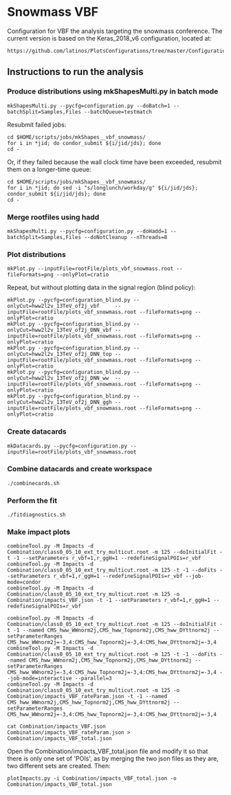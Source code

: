# Snowmass VBF

Configuration for VBF the analysis targeting the snowmass conference. The current version is based on the Keras_2018_v6 configuration, located at:

    https://github.com/latinos/PlotsConfigurations/tree/master/Configurations/VBF/Keras_2018_v6

## Instructions to run the analysis

### Produce distributions using mkShapesMulti.py in batch mode

    mkShapesMulti.py --pycfg=configuration.py --doBatch=1 --batchSplit=Samples,Files --batchQueue=testmatch

Resubmit failed jobs:

    cd $HOME/scripts/jobs/mkShapes__vbf_snowmass/
    for i in *jid; do condor_submit ${i/jid/jds}; done
    cd -

Or, if they failed because the wall clock time have been exceeded, resubmit them on a longer-time queue:

    cd $HOME/scripts/jobs/mkShapes__vbf_snowmass/
    for i in *jid; do sed -i "s/longlunch/workday/g" ${i/jid/jds}; condor_submit ${i/jid/jds}; done
    cd -

### Merge rootfiles using hadd

    mkShapesMulti.py --pycfg=configuration.py --doHadd=1 --batchSplit=Samples,Files --doNotCleanup --nThreads=8

### Plot distributions

    mkPlot.py --inputFile=rootFile/plots_vbf_snowmass.root --fileFormats=png --onlyPlot=cratio

Repeat, but without plotting data in the signal region (blind policy):

    mkPlot.py --pycfg=configuration_blind.py --onlyCut=hww2l2v_13TeV_of2j_vbf     --inputFile=rootFile/plots_vbf_snowmass.root --fileFormats=png --onlyPlot=cratio
    mkPlot.py --pycfg=configuration_blind.py --onlyCut=hww2l2v_13TeV_of2j_DNN_vbf --inputFile=rootFile/plots_vbf_snowmass.root --fileFormats=png --onlyPlot=cratio
    mkPlot.py --pycfg=configuration_blind.py --onlyCut=hww2l2v_13TeV_of2j_DNN_top --inputFile=rootFile/plots_vbf_snowmass.root --fileFormats=png --onlyPlot=cratio
    mkPlot.py --pycfg=configuration_blind.py --onlyCut=hww2l2v_13TeV_of2j_DNN_ww  --inputFile=rootFile/plots_vbf_snowmass.root --fileFormats=png --onlyPlot=cratio
    mkPlot.py --pycfg=configuration_blind.py --onlyCut=hww2l2v_13TeV_of2j_DNN_ggh --inputFile=rootFile/plots_vbf_snowmass.root --fileFormats=png --onlyPlot=cratio

### Create datacards

    mkDatacards.py --pycfg=configuration.py --inputFile=rootFile/plots_vbf_snowmass.root    

### Combine datacards and create workspace

    ./combinecards.sh
    
### Perform the fit

    ./fitdiagnostics.sh

### Make impact plots

    combineTool.py -M Impacts -d Combination/class0_05_10_ext_try_multicut.root -m 125 --doInitialFit -t -1 --setParameters r_vbf=1,r_ggH=1 --redefineSignalPOIs=r_vbf
    combineTool.py -M Impacts -d Combination/class0_05_10_ext_try_multicut.root -m 125 -t -1 --doFits --setParameters r_vbf=1,r_ggH=1 --redefineSignalPOIs=r_vbf --job-mode=condor
    combineTool.py -M Impacts -d Combination/class0_05_10_ext_try_multicut.root -m 125 -o Combination/impacts_VBF.json -t -1 --setParameters r_vbf=1,r_ggH=1 --redefineSignalPOIs=r_vbf

    combineTool.py -M Impacts -d Combination/class0_05_10_ext_try_multicut.root -m 125 --doInitialFit -t -1 --named CMS_hww_WWnorm2j,CMS_hww_Topnorm2j,CMS_hww_DYttnorm2j --setParameterRanges CMS_hww_WWnorm2j=-3,4:CMS_hww_Topnorm2j=-3,4:CMS_hww_DYttnorm2j=-3,4
    combineTool.py -M Impacts -d Combination/class0_05_10_ext_try_multicut.root -m 125 -t -1 --doFits --named CMS_hww_WWnorm2j,CMS_hww_Topnorm2j,CMS_hww_DYttnorm2j --setParameterRanges CMS_hww_WWnorm2j=-3,4:CMS_hww_Topnorm2j=-3,4:CMS_hww_DYttnorm2j=-3,4 --job-mode=interactive --parallel=3
    combineTool.py -M Impacts -d Combination/class0_05_10_ext_try_multicut.root -m 125 -o Combination/impacts_VBF_rateParam.json -t -1 --named CMS_hww_WWnorm2j,CMS_hww_Topnorm2j,CMS_hww_DYttnorm2j --setParameterRanges CMS_hww_WWnorm2j=-3,4:CMS_hww_Topnorm2j=-3,4:CMS_hww_DYttnorm2j=-3,4

    cat Combination/impacts_VBF.json Combination/impacts_VBF_rateParam.json > Combination/impacts_VBF_total.json

Open the Combination/impacts_VBF_total.json file and modify it so that there is only one set of 'POIs', as by merging the two json files as they are, two different sets are created. Then:    

    plotImpacts.py -i Combination/impacts_VBF_total.json -o Combination/impacts_VBF_total.json
